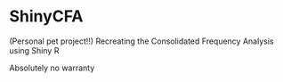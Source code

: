 # ShinyCFA
(Personal pet project!!) Recreating the Consolidated Frequency Analysis using Shiny R

Absolutely no warranty

